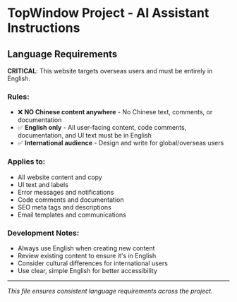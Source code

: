 # TopWindow Project - AI Assistant Instructions

## Language Requirements

**CRITICAL**: This website targets overseas users and must be entirely in English.

### Rules:
- ❌ **NO Chinese content anywhere** - No Chinese text, comments, or documentation
- ✅ **English only** - All user-facing content, code comments, documentation, and UI text must be in English
- ✅ **International audience** - Design and write for global/overseas users

### Applies to:
- All website content and copy
- UI text and labels
- Error messages and notifications
- Code comments and documentation
- SEO meta tags and descriptions
- Email templates and communications

### Development Notes:
- Always use English when creating new content
- Review existing content to ensure it's in English
- Consider cultural differences for international users
- Use clear, simple English for better accessibility

---

*This file ensures consistent language requirements across the project.*